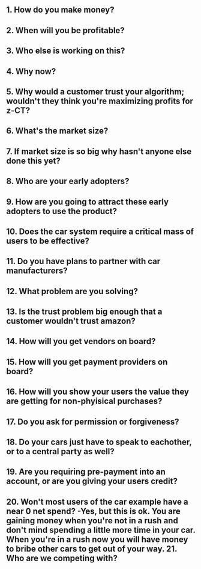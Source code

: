 **1. How do you make money?**
-
**2. When will you be profitable?**
-
**3. Who else is working on this?**
-
**4. Why now?**
-
**5. Why would a customer trust your algorithm; wouldn't they think you're maximizing profits for z-CT?**
-
**6. What's the market size?**
-
**7. If market size is so big why hasn't anyone else done this yet?**
-
**8. Who are your early adopters?**
-
**9. How are you going to attract these early adopters to use the product?**
-
**10. Does the car system require a critical mass of users to be effective?**
-
**11. Do you have plans to partner with car manufacturers?**
-
**12. What problem are you solving?**
-
**13. Is the trust problem big enough that a customer wouldn't trust amazon?**
-
**14. How will you get vendors on board?**
-
**15. How will you get payment providers on board?**
-
**16. How will you show your users the value they are getting for non-phyisical purchases?**
-
**17. Do you ask for permission or forgiveness?**
-
**18. Do your cars just have to speak to eachother, or to a central party as well?**
-
**19. Are you requiring pre-payment into an account, or are you giving your users credit?**
-
**20. Won't most users of the car example have a near 0 net spend?**
-Yes, but this is ok. You are gaining money when you're not in a rush and don't mind spending a little more time in your car. When you're in a rush now you will have money to bribe other cars to get out of your way.
**21. Who are we competing with?**
-

